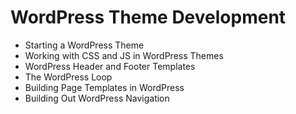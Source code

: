 # WordPress Theme Development
- Starting a WordPress Theme 
- Working with CSS and JS in WordPress Themes 
- WordPress Header and Footer Templates 
- The WordPress Loop 
- Building Page Templates in WordPress 
- Building Out WordPress Navigation 
